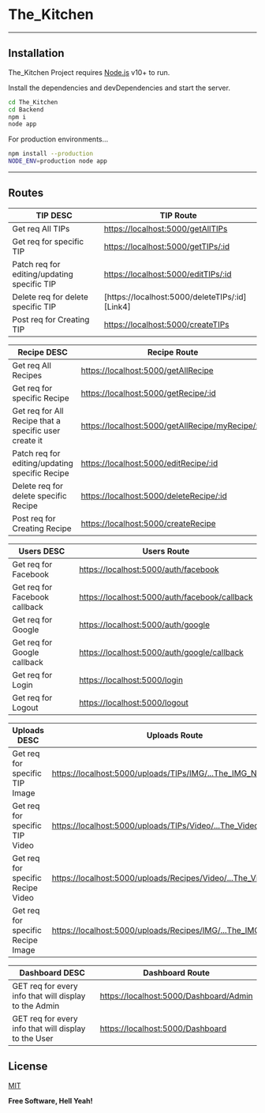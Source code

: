 # The_Kitchen

_____
## Installation

The_Kitchen Project requires [Node.js](https://nodejs.org/) v10+ to run.

Install the dependencies and devDependencies and start the server.

```sh
cd The_Kitchen
cd Backend
npm i
node app
```

For production environments...

```sh
npm install --production
NODE_ENV=production node app
```
___
## Routes

| TIP DESC | TIP Route |
| ------ | ------ |
| Get req All TIPs | [https://localhost:5000/getAllTIPs][Link1] |
| Get req for specific TIP  | [https://localhost:5000/getTIPs/:id][Link2] |
| Patch req for editing/updating specific TIP  | [https://localhost:5000/editTIPs/:id][Link3] |
| Delete req for delete specific TIP | [https://localhost:5000/deleteTIPs/:id][Link4] |
| Post req for Creating TIP | [https://localhost:5000/createTIPs][Link5] |

| Recipe DESC | Recipe Route |
| ------ | ------ |
| Get req All Recipes | [https://localhost:5000/getAllRecipe][Link6] |
| Get req for specific Recipe  | [https://localhost:5000/getRecipe/:id][Link7] |
| Get req for All Recipe that a specific user create it  | [https://localhost:5000/getAllRecipe/myRecipe/:id][Link8] |
| Patch req for editing/updating specific Recipe  | [https://localhost:5000/editRecipe/:id][Link9] |
| Delete req for delete specific Recipe  | [https://localhost:5000/deleteRecipe/:id][Link10] |
| Post req for Creating Recipe  | [https://localhost:5000/createRecipe][Link11] |

| Users DESC | Users Route |
| ------ | ------ |
| Get req for Facebook  | [https://localhost:5000/auth/facebook][Link12] |
| Get req for Facebook callback   | [https://localhost:5000/auth/facebook/callback][Link13] |
| Get req for Google  | [https://localhost:5000/auth/google][Link14] |
| Get req for Google callback   | [https://localhost:5000/auth/google/callback][Link15] |
| Get req for Login   | [https://localhost:5000/login][Link16] |
| Get req for Logout   | [https://localhost:5000/logout][Link17] |

| Uploads DESC | Uploads Route |
| ------ | ------ |
| Get req for specific TIP Image  | [https://localhost:5000/uploads/TIPs/IMG/...The_IMG_Name][Link18] |
| Get req for specific TIP Video   | [https://localhost:5000/uploads/TIPs/Video/...The_Video_Name][Link19] |
| Get req for specific Recipe Video  | [https://localhost:5000/uploads/Recipes/Video/...The_Video_Name][Link20] |
| Get req for specific Recipe Image | [https://localhost:5000/uploads/Recipes/IMG/...The_IMG_Name][Link21] |

| Dashboard DESC | Dashboard Route |
| ------ | ------ |
| GET req for every info that will display to the Admin  | [https://localhost:5000/Dashboard/Admin][Link22] |
| GET req for every info that will display to the User  | [https://localhost:5000/Dashboard][Link23] |

## License

[MIT](https://choosealicense.com/licenses/mit/)

**Free Software, Hell Yeah!**

   [Link1]: <https://localhost:5000/getAllTIPs>
   [Link2]: <https://localhost:5000/getTIPs/:id>
   [Link3]: <https://localhost:5000/editTIPs/:id>
   [Link5]: <https://localhost:5000/createTIPs>
   [Link6]: <https://localhost:5000/getAllRecipe>
   [Link7]: <https://localhost:5000/getRecipe/:id>
   [Link8]: <https://localhost:5000/getAllRecipe/myRecipe/:id>
   [Link9]: <https://localhost:5000/editRecipe/:id>
   [Link10]: <https://localhost:5000/deleteRecipe/:id>
   [Link11]: <https://localhost:5000/createRecipe>
   [Link12]: <https://localhost:5000/auth/facebook>
   [Link13]: <https://localhost:5000/auth/facebook/callback>
   [Link14]: <https://localhost:5000/auth/google>
   [Link15]: <https://localhost:5000/auth/google/callback>
   [Link16]: <https://localhost:5000/login>
   [Link17]: <https://localhost:5000/logout>
   [Link18]: <https://localhost:5000/uploads/TIPs/IMG/...The_IMG_Name>
   [Link19]: <https://localhost:5000/uploads/TIPs/Video/...The_Video_Name>
   [Link20]: <https://localhost:5000/uploads/Recipes/Video/...The_Video_Name>
   [Link21]: <https://localhost:5000/uploads/Recipes/IMG/...The_IMG_Name>
   [Link22]: <https://localhost:5000/Dashboard/Admin>
   [Link23]: <https://localhost:5000/Dashboard>
